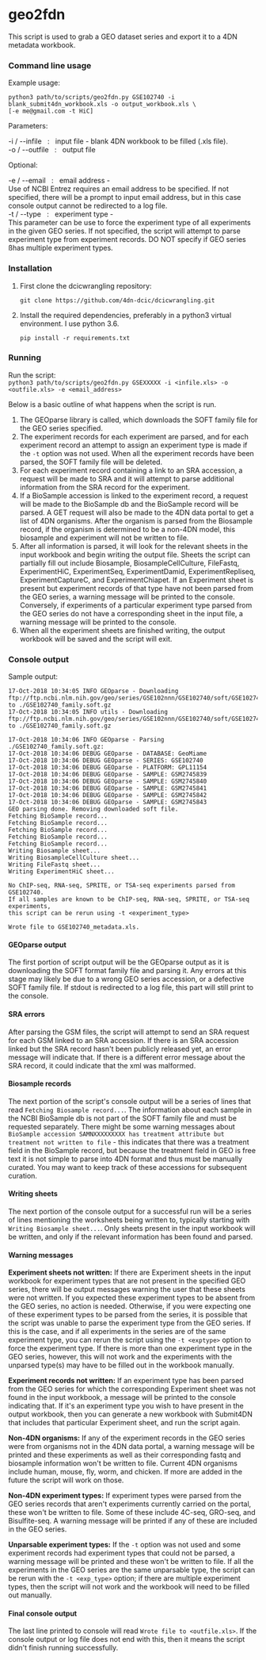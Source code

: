 # geo2fdn

This script is used to grab a GEO dataset series and export it to a 4DN metadata workbook.


### Command line usage

Example usage:

```console
python3 path/to/scripts/geo2fdn.py GSE102740 -i blank_submit4dn_workbook.xls -o output_workbook.xls \
[-e me@gmail.com -t HiC]
```

Parameters:

-i / --infile     &nbsp; : &nbsp;  input file - blank 4DN workbook to be filled (.xls file). \
-o / --outfile    &nbsp; : &nbsp;  output file


Optional:

-e / --email      &nbsp; : &nbsp;  email address - \
Use of NCBI Entrez requires an email address to be specified. If not specified,
there will be a prompt to input email address, but in this case console output
cannot be redirected to a log file.\
-t / --type       &nbsp; : &nbsp;  experiment type - \
This parameter can be use to force the experiment type of all experiments in the
given GEO series. If not specified, the script will attempt to parse experiment type
from experiment records. DO NOT specify if GEO series ßhas multiple experiment types.


### Installation

1. First clone the dcicwrangling repository:
    ```console
    git clone https://github.com/4dn-dcic/dcicwrangling.git
    ```
2. Install the required dependencies, preferably in a python3 virtual environment. I use python 3.6.
   ```console
   pip install -r requirements.txt
   ```

### Running

Run the script: \
`python3 path/to/scripts/geo2fdn.py GSEXXXXX -i <infile.xls> -o <outfile.xls> -e <email_address>`

Below is a basic outline of what happens when the script is run.
1. The GEOparse library is called, which downloads the SOFT family file for the GEO series
specified.
2. The experiment records for each experiment are parsed, and for each experiment record an
attempt to assign an experiment type is made if the `-t` option was not used. When all the
experiment records have been parsed, the SOFT family file will be deleted.
3. For each experiment record containing a link to an SRA accession, a request will be made
to SRA and it will attempt to parse additional information from the SRA record for the experiment.
4. If a BioSample accession is linked to the experiment record, a request will be made to the
BioSample db and the BioSample record will be parsed. A GET request will also be made to the
4DN data portal to get a list of 4DN organisms. After the organism is parsed from the Biosample
record, if the organism is determined to be a non-4DN model, this biosample and experiment will
not be written to file.
5. After all information is parsed, it will look for the relevant sheets in the input workbook
and begin writing the output file. Sheets the script can partially fill out include Biosample,
BiosampleCellCulture, FileFastq, ExperimentHiC, ExperimentSeq, ExperimentDamid, ExperimentRepliseq,
ExperimentCaptureC, and ExperimentChiapet. If an Experiment sheet is present but experiment
records of that type have not been parsed from the GEO series, a warning message will be printed
to the console. Conversely, if experiments of a particular experiment type parsed from the GEO
series do not have a corresponding sheet in the input file, a warning message will be printed
to the console.
6. When all the experiment sheets are finished writing, the output workbook will be saved and the
script will exit.

### Console output

Sample output:
```console
17-Oct-2018 10:34:05 INFO GEOparse - Downloading ftp://ftp.ncbi.nlm.nih.gov/geo/series/GSE102nnn/GSE102740/soft/GSE102740_family.soft.gz to ./GSE102740_family.soft.gz
17-Oct-2018 10:34:05 INFO utils - Downloading ftp://ftp.ncbi.nlm.nih.gov/geo/series/GSE102nnn/GSE102740/soft/GSE102740_family.soft.gz to ./GSE102740_family.soft.gz

17-Oct-2018 10:34:06 INFO GEOparse - Parsing ./GSE102740_family.soft.gz:
17-Oct-2018 10:34:06 DEBUG GEOparse - DATABASE: GeoMiame
17-Oct-2018 10:34:06 DEBUG GEOparse - SERIES: GSE102740
17-Oct-2018 10:34:06 DEBUG GEOparse - PLATFORM: GPL11154
17-Oct-2018 10:34:06 DEBUG GEOparse - SAMPLE: GSM2745839
17-Oct-2018 10:34:06 DEBUG GEOparse - SAMPLE: GSM2745840
17-Oct-2018 10:34:06 DEBUG GEOparse - SAMPLE: GSM2745841
17-Oct-2018 10:34:06 DEBUG GEOparse - SAMPLE: GSM2745842
17-Oct-2018 10:34:06 DEBUG GEOparse - SAMPLE: GSM2745843
GEO parsing done. Removing downloaded soft file.
Fetching BioSample record...
Fetching BioSample record...
Fetching BioSample record...
Fetching BioSample record...
Fetching BioSample record...
Writing Biosample sheet...
Writing BiosampleCellCulture sheet...
Writing FileFastq sheet...
Writing ExperimentHiC sheet...

No ChIP-seq, RNA-seq, SPRITE, or TSA-seq experiments parsed from GSE102740.
If all samples are known to be ChIP-seq, RNA-seq, SPRITE, or TSA-seq experiments,
this script can be rerun using -t <experiment_type>

Wrote file to GSE102740_metadata.xls.
```

#### GEOparse output

The first portion of script output will be the GEOparse output as it is downloading the SOFT format
family file and parsing it. Any errors at this stage may likely be due to a wrong GEO series accession,
or a defective SOFT family file. If stdout is redirected to a log file, this part will still print to
the console.

#### SRA errors

After parsing the GSM files, the script will attempt to send an SRA request for each GSM linked
to an SRA accession. If there is an SRA accession linked but the SRA record hasn't been publicly
released yet, an error message will indicate that. If there is a different error message about
the SRA record, it could indicate that the xml was malformed.

#### Biosample records

The next portion of the script's console output will be a series of lines that read
`Fetching Biosample record...`. The information about each sample in the NCBI BioSample
db is not part of the SOFT family file and must be requested separately. There might be
some warning messages about `BioSample accession SAMNXXXXXXXXX has treatment attribute
but treatment not written to file` - this indicates that there was a treatment field
in the BioSample record, but because the treatment field in GEO is free text it is not
simple to parse into 4DN format and thus must be manually curated. You may want to keep
track of these accessions for subsequent curation.

#### Writing sheets

The next portion of the console output for a successful run will be a series of lines
mentioning the worksheets being written to, typically starting with `Writing Biosample sheet...`.
Only sheets present in the input workbook will be written, and only if the relevant information
has been found and parsed.

#### Warning messages

**Experiment sheets not written:** If there are Experiment sheets in the input workbook for
experiment types that are not present in the specified GEO series, there will be output
messages warning the user that these sheets were not written. If you expected these experiment
types to be absent from the GEO series, no action is needed. Otherwise, if you were expecting
one of these experiment types to be parsed from the series, it is possible that the script
was unable to parse the experiment type from the GEO series. If this is the case, and if all
experiments in the series are of the same experiment type, you can rerun the script using
the `-t <exptype>` option to force the experiment type. If there is more than one experiment
type in the GEO series, however, this will not work and the experiments with the unparsed
type(s) may have to be filled out in the workbook manually.

**Experiment records not written:** If an experiment type has been parsed from the GEO series
for which the corresponding Experiment sheet was not found in the input workbook, a
message will be printed to the console indicating that. If it's an experiment type you wish
to have present in the output workbook, then you can generate a new workbook with Submit4DN
that includes that particular Experiment sheet, and run the script again.

**Non-4DN organisms:** If any of the experiment records in the GEO series were from organisms
not in the 4DN data portal, a warning message will be printed and these experiments as well
as their corresponding fastq and biosample information won't be written to file. Current 4DN
organisms include human, mouse, fly, worm, and chicken. If more are added in the future the
script will work on those.

**Non-4DN experiment types:** If experiment types were parsed from the GEO series records
that aren't experiments currently carried on the portal, these won't be written to file.
Some of these include 4C-seq, GRO-seq, and Bisulfite-seq. A warning message will be printed
if any of these are included in the GEO series.

**Unparsable experiment types:** If the `-t` option was not used and some experiment records
had experiment types that could not be parsed, a warning message will be printed and these
won't be written to file. If all the experiments in the GEO series are the same unparsable
type, the script can be rerun with the `-t <exp_type>` option; if there are multiple
experiment types, then the script will not work and the workbook will need to be filled out
manually.

#### Final console output

The last line printed to console will read `Wrote file to <outfile.xls>`. If the console output
or log file does not end with this, then it means the script didn't finish running successfully.
